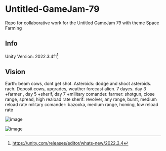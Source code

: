 # Untitled-GameJam-79
Repo for collaborative work for the Untitled GameJam 79 with theme Space Farming


## Info
Unity Version: 2022.3.4f1[^1]

## Vision
Earth: beam cows, dont get shot.
Asteroids: dodge and shoot asteroids.
rach. Deposit cows, upgrades, weather forecast alien.
7 dayes. day 3 +farmer , day 5 +sherif, day 7 +military comander.
farmer: shotgun, close range, spread, high reaload rate
sherif: revolver, any range, burst, medium reload rate
military comander: bazooka, medium range, homing, low reload rate

[^1]: https://unity.com/releases/editor/whats-new/2022.3.4

![image](https://github.com/Motmir/Untitled-GameJam-79/assets/107803110/48646ce9-0dca-4c1f-ba11-7b54373efb87)

![image](https://github.com/Motmir/Untitled-GameJam-79/assets/33452984/03f0e760-a2f3-43ee-9d44-984cd22c3b42)

